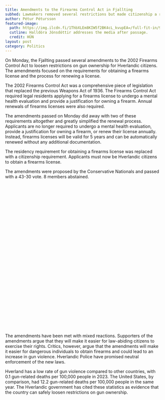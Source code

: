 ```yaml
---
title: Amendments to the Firearms Control Act in Fjallting
subhed: Lawmakers removed several restrictions but made citizenship a requirement.
author: Pétur Pétursson
featured-image: 
  path: https://img.ilcdn.fi/1ThbXLEm8KIW5f2BK4cL_kvupEA=/full-fit-in/920x0/img-s3.ilcdn.fi/ee11311678928e8a7f42cbaef535e9e4eb0e5c4e58ae6e1d3fb361aa7f0fbedc.jpg
  cutline: Halldóra Jónsdóttir addresses the media after passage.
  credit: HÚN
layout: post
category: Politics
---
```


On Monday, the Fjallting passed several amendments to the 2002 Firearms Control Act to loosen restrictions on gun ownership for Hverlandic citizens. The amendments focused on the requirements for obtaining a firearms license and the process for renewing a license.

The 2002 Firearms Control Act was a comprehensive piece of legislation that replaced the previous Weapons Act of 1936. The Firearms Control Act required legal residents applying for a firearms license to undergo a mental health evaluation and provide a justification for owning a firearm. Annual renewals of firearms licenses were also required. 

The amendments passed on Monday did away with two of these requirements altogether and greatly simplified the renewal process. Applicants are no longer required to undergo a mental health evaluation, provide a justification for owning a firearm, or renew their license annually. Instead, firearms licenses will be valid for 5 years and can be automatically renewed without any additional documentation.

The residency requirement for obtaining a firearms license was replaced with a citizenship requirement. Applicants must now be Hverlandic citizens to obtain a firearms license. 

The amendments were proposed by the Conservative Nationals and passed with a 43-30 vote. 8 members abstained.

<div style="min-height:473px"><script type="text/javascript" defer src="https://datawrapper.dwcdn.net/uURde/embed.js?v=6" charset="utf-8"></script><noscript><img src="https://datawrapper.dwcdn.net/uURde/full.png" alt="" /></noscript></div>

The amendments have been met with mixed reactions. Supporters of the amendments argue that they will make it easier for law-abiding citizens to exercise their rights. Critics, however, argue that the amendments will make it easier for dangerous individuals to obtain firearms and could lead to an increase in gun violence. Hverlandic Police have promised neutral enforcement of the new laws.

Hverland has a low rate of gun violence compared to other countries, with 0.1 gun-related deaths per 100,000 people in 2023. The United States, by comparison, had 12.2 gun-related deaths per 100,000 people in the same year. The Hverlandic government has cited these statistics as evidence that the country can safely loosen restrictions on gun ownership.